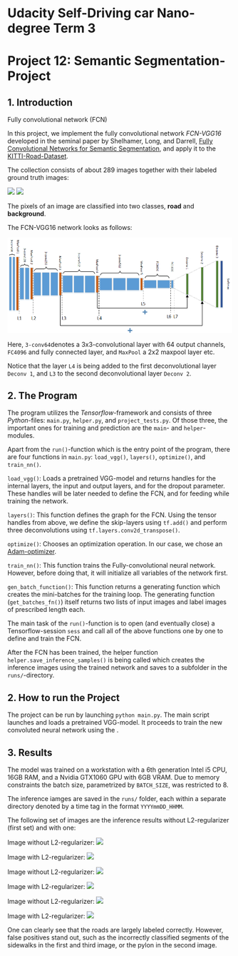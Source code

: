 # Udacity Self-Driving car Nano-degree Term 3
# Project 12: Semantic Segmentation-Project


## 1. Introduction
Fully convolutional network (FCN)

In this project, we implement the fully convolutional network *FCN-VGG16* developed in the seminal paper by Shelhamer, Long, and Darrell, [Fully Convolutional Networks for Semantic Segmentation][1], and apply it to the [KITTI-Road-Dataset][2].

The collection consists of about 289 images together with their labeled ground truth images:

![](./data/data_road/training/image_2/uu_000012.png)
![](./data/data_road/training/gt_image_2/uu_road_000012.png)

The pixels of an image are classified into two classes, **road** and **background**.


The FCN-VGG16 network looks as follows:

![Diagram of fully convolutional network FCN-VGG16](./images/FCN-VGG16.png)

Here, `3-conv64`denotes a 3x3-convolutional layer with 64 output channels, `FC4096` and fully connected layer, and `MaxPool` a 2x2 maxpool layer etc.

Notice that the layer `L4` is being added to the first deconvolutional layer `Deconv 1`, and `L3` to the second deconvolutional layer `Deconv 2`.



## 2. The Program
The program utilizes the *Tensorflow*-framework and consists of three *Python*-files: `main.py`, `helper.py`, and `project_tests.py`. Of those three, the important ones for training and prediction are the `main`- and `helper`-modules.

Apart from the `run()`-function which is the entry point of the program, there are four functions in `main.py`: `load_vgg()`, `layers()`, `optimize()`, and `train_nn()`.

`load_vgg()`: Loads a pretrained VGG-model and returns handles for the internal layers, the input and output layers, and for the dropout parameter. These handles will be later needed to define the FCN, and for feeding while training the network.

`layers()`: This function defines the graph for the FCN. Using the tensor handles from above, we define the skip-layers using `tf.add()` and perform three deconvolutions using `tf.layers.conv2d_transpose()`.

`optimize()`: Chooses an optimization operation. In our case, we chose an [Adam-optimizer][3].

`train_nn()`: This function trains the Fully-convolutional neural network. However, before doing that, it will initialize all variables of the network first.

`gen_batch_function()`: This function returns a generating function which creates the mini-batches for the training loop. The generating function (`get_batches_fn()`) itself returns two lists of input images and label images of prescribed length each.

The main task of the `run()`-function is to open (and eventually close) a Tensorflow-session `sess` and call all of the above functions one by one to define and train the FCN.

After the FCN has been trained, the helper function `helper.save_inference_samples()` is being called which creates the inference images using the trained network and saves to a subfolder in the `runs/`-directory.


## 2. How to run the Project
The project can be run by launching `python main.py`.
The main script launches and loads a pretrained VGG-model.
It proceeds to train the new convoluted neural network using the .


## 3. Results
The model was trained on a workstation with a 6th generation Intel i5 CPU, 16GB RAM, and a Nvidia GTX1060 GPU with 6GB VRAM. Due to memory constraints the batch size, parametrized by `BATCH_SIZE`, was restricted to 8.

The inference iamges are saved in the `runs/` folder, each within a separate directory denoted by a time tag in the format `YYYYmmDD_HHMM`.

The following set of images are the inference results without L2-regularizer (first set) and with one:

Image without L2-regularizer:
![](./runs/20180528_2022/um_000022.png)

Image with L2-regularizer:
![](./runs/20180529_1136/um_000022.png)

Image without L2-regularizer:
![](./runs/20180528_2022/umm_000022.png)

Image with L2-regularizer:
![](./runs/20180529_1136/umm_000022.png)

Image without L2-regularizer:
![](./runs/20180528_2022/uu_000022.png)

Image with L2-regularizer:
![](./runs/20180529_1136/uu_000022.png)


One can clearly see that the roads are largely labeled correctly. However, false positives stand out, such as the incorrectly classified segments of the sidewalks in the first and third image, or the pylon in the second image.







[1]: https://arxiv.org/abs/1605.06211
[2]: http://www.cvlibs.net/datasets/kitti/eval_road.php
[3]: https://arxiv.org/abs/1412.6980
